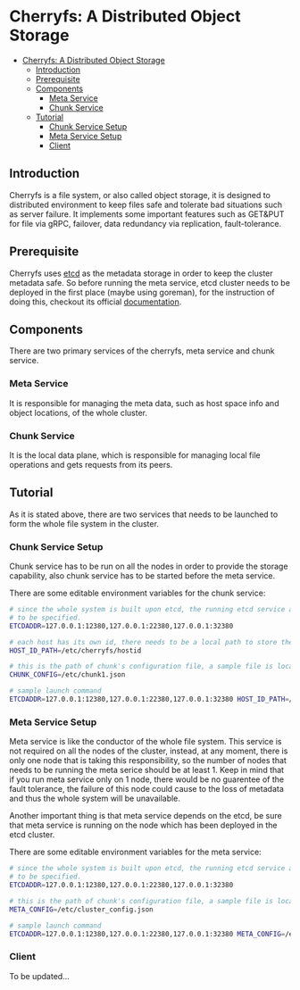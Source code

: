 # Cherryfs: A Distributed Object Storage

- [Cherryfs: A Distributed Object Storage](#cherryfs-a-distributed-object-storage)
  - [Introduction](#introduction)
  - [Prerequisite](#prerequisite)
  - [Components](#components)
    - [Meta Service](#meta-service)
    - [Chunk Service](#chunk-service)
  - [Tutorial](#tutorial)
    - [Chunk Service Setup](#chunk-service-setup)
    - [Meta Service Setup](#meta-service-setup)
    - [Client](#client)

## Introduction

Cherryfs is a file system, or also called object storage, it is designed to distributed environment to keep files safe and tolerate bad situations such as server failure. It implements some important features such as GET&PUT for file via gRPC, failover, data redundancy via replication, fault-tolerance.

## Prerequisite

Cherryfs uses [etcd](https://github.com/etcd-io/etcd) as the metadata storage in order to keep the cluster metadata safe. So before running the meta service, etcd cluster needs to
be deployed in the first place (maybe using goreman), for the instruction of doing this, checkout its official [documentation](https://etcd.io/docs/v3.1.12/dev-guide/local_cluster/).

## Components

There are two primary services of the cherryfs, meta service and chunk service.

### Meta Service

It is responsible for managing the meta data, such as host space info and object locations, of the whole cluster.

### Chunk Service

It is the local data plane, which is responsible for managing local file operations and gets requests from its peers.

## Tutorial

As it is stated above, there are two services that needs to be launched to form the whole file system in the cluster.

### Chunk Service Setup

Chunk service has to be run on all the nodes in order to provide the storage capability, also chunk service has to be started before the meta service.

There are some editable environment variables for the chunk service:

``` bash
# since the whole system is built upon etcd, the running etcd service addresses need 
# to be specified.
ETCDADDR=127.0.0.1:12380,127.0.0.1:22380,127.0.0.1:32380 

# each host has its own id, there needs to be a local path to store the host's id
HOST_ID_PATH=/etc/cherryfs/hostid

# this is the path of chunk's configuration file, a sample file is located in config/chunk1.json
CHUNK_CONFIG=/etc/chunk1.json

# sample launch command
ETCDADDR=127.0.0.1:12380,127.0.0.1:22380,127.0.0.1:32380 HOST_ID_PATH=/etc/cherryfs/hostid CHUNK_CONFIG=/etc/cherryfs/chunk1.json ./cherryfs-chunk
```

### Meta Service Setup

Meta service is like the conductor of the whole file system. This service is not required on all the nodes of the cluster, instead, at any moment, there is only one node that is taking this responsibility, so the number of nodes that needs to be running the meta serice should be at least 1. Keep in mind that if you run meta service only on 1 node, there would be no guarentee of the fault tolerance, the failure of this node could cause to the loss of metadata and thus the whole system will be unavailable.

Another important thing is that meta service depends on the etcd, be sure that meta service is running on the node which has been deployed in the etcd cluster.

There are some editable environment variables for the meta service:

``` bash
# since the whole system is built upon etcd, the running etcd service addresses need 
# to be specified.
ETCDADDR=127.0.0.1:12380,127.0.0.1:22380,127.0.0.1:32380 

# this is the path of chunk's configuration file, a sample file is located in config/cluster_config.json
META_CONFIG=/etc/cluster_config.json

# sample launch command
ETCDADDR=127.0.0.1:12380,127.0.0.1:22380,127.0.0.1:32380 META_CONFIG=/etc/cherryfs/cluster_config.json ./cherryfs-meta
```

### Client

To be updated...
